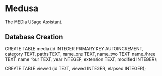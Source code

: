 Medusa
=======

The MEDia USage Assistant.

Database Creation
-----------

CREATE TABLE media (id INTEGER PRIMARY KEY AUTOINCREMENT, category TEXT, paths TEXT, name_one TEXT, name_two TEXT, name_three TEXT, name_four TEXT, year INTEGER, extension TEXT, modified INTEGER);

CREATE TABLE viewed (id TEXT, viewed INTEGER, elapsed INTEGER);
